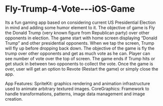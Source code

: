 # Fly-Trump-4-Vote---iOS-Game
Its a fun gaming app based on considering current US Presidential Election in mind and adding some humor element to it. The objective of game is Fly the Donald Trump (very known figure from Republican party) over other opponents in election. The game start with home screen displaying “Donald Trump” and other presidential opponents. When we tap the screen, Trump will fly up before dropping back down. The objective of the game is fly the trump over other opponents and get as much vote as he can. Player can see number of vote over the top of screen. The game ends if Trump hits or get stuck in between two opponents to collect the vote. Once the game is over, user will get an option to Revote (Restart the game) or simply close the app.

App Features:
SpriteKit: graphics rendering and animation infrastructure used to animate arbitrary textured images. 
CoreGraphics: Framework to handle transformations, patterns, image data management and image creation.
